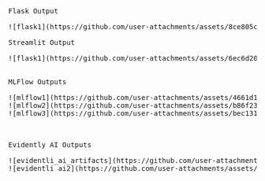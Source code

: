 <pre>

Flask Output

![flask1](https://github.com/user-attachments/assets/8ce805c1-d9ef-4fed-ac2e-9ac94b69d9b8)

Streamlit Output

![flask1](https://github.com/user-attachments/assets/6ec6d208-c34e-4ba6-94f8-6bed7811351d)

  
MLFlow Outputs

![mlflow1](https://github.com/user-attachments/assets/4661d1df-19e5-4c9e-b048-e71f9d69b9e3)
![mlflow2](https://github.com/user-attachments/assets/b86f2334-41e7-4a49-9428-59733fa78542)
![mlflow3](https://github.com/user-attachments/assets/bec13137-51c1-42c7-b77f-082428ef61c8)


  
Evidently AI Outputs
  
![evidentli_ai_artifacts](https://github.com/user-attachments/assets/a759080d-2e18-43ab-b930-68b5e9425f90)
![evidentli_ai2](https://github.com/user-attachments/assets/7622d4fc-3871-43f0-8895-5c933ecf43bc)
</pre>
